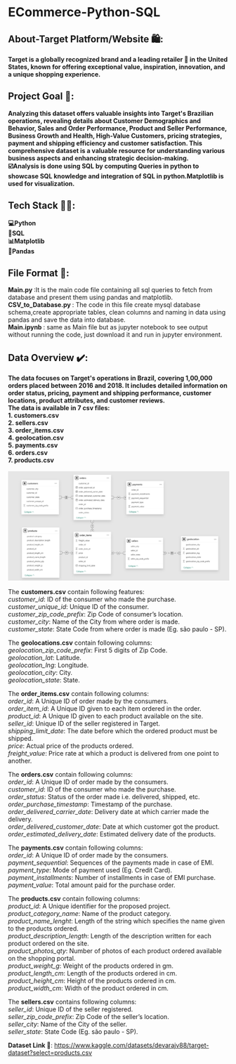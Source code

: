 # ECommerce-Python-SQL

<h2>About-Target Platform/Website 🛍️: </h2>
<b>Target is a globally recognized brand and a leading retailer 🛒 in the United States, known for offering exceptional value, inspiration, innovation, and a unique shopping experience.</b>
<h2>Project Goal 🎯: </h2> 
<b>Analyzing this dataset offers valuable insights into Target's Brazilian operations, revealing details about Customer Demographics and Behavior, Sales and Order Performance, Product and Seller Performance, Business Growth and Health, High-Value Customers, pricing strategies, payment and shipping efficiency and customer satisfaction. This comprehensive dataset is a valuable resource for understanding various business aspects and enhancing strategic decision-making.<br>
☑️Analysis is done using SQL by computing Queries in python to showcase SQL knowledge and integration of SQL in python.Matplotlib is used for visualization.</b>
<h2>Tech Stack 👩‍💻: </h2>
<b>
💻Python<br>
📂SQL<br>
📊Matplotlib<br>
🐼Pandas<br></b>

<h2>File Format 📁: </h2>
<b>Main.py </b>:It is the main code file containing all sql queries to fetch from database and present them using pandas and matplotlib.<br>
<b>CSV_to_Database.py </b>: The code in this file create mysql database schema,create appropriate tables, clean columns and naming in data using pandas and save the data into database.<br>
<b>Main.ipynb </b>: same as Main file but as jupyter notebook to see output without running the code, just download it and run in jupyter environment.<br>

<h2>Data Overview ✔️:</h2>
<b>The data focuses on Target's operations in Brazil, covering 1,00,000 orders placed between 2016 and 2018. It includes detailed information on order status, pricing, payment and shipping performance, customer locations, product attributes, and customer reviews.<br>
The data is available in 7 csv files:<br></b>
<b>1. customers.csv</b><br>
<b>2. sellers.csv</b><br>
<b>3. order_items.csv</b><br>
<b>4. geolocation.csv</b><br>
<b>5. payments.csv</b><br>
<b>6. orders.csv</b><br>
<b>7. products.csv</b><br>
<br>

<img alt="CSV_File_Structure" src="https://github.com/tanmay-changade/ECommerce-Python-SQL/blob/main/CSV%20File%20Structure.png"/>

The <b>customers.csv</b> contain following features:<br>
<i>customer_id</i>: ID of the consumer who made the purchase.<br>
<i>customer_unique_id</i>: Unique ID of the consumer.<br>
<i>customer_zip_code_prefix</i>: Zip Code of consumer’s location.<br>
<i>customer_city</i>: Name of the City from where order is made.<br>
<i>customer_state</i>: State Code from where order is made (Eg. são paulo - SP).<br>

The <b>geolocations.csv</b> contain following columns:<br>
<i>geolocation_zip_code_prefix</i>: First 5 digits of Zip Code.<br>
<i>geolocation_lat</i>: Latitude.<br>
<i>geolocation_lng</i>: Longitude.<br>
<i>geolocation_city</i>: City.<br>
<i>geolocation_state</i>: State.<br>

The <b>order_items.csv</b> contain following columns:<br>
<i>order_id</i>: A Unique ID of order made by the consumers.<br>
<i>order_item_id</i>: A Unique ID given to each item ordered in the order.<br>
<i>product_id</i>: A Unique ID given to each product available on the site.<br>
<i>seller_id</i>: Unique ID of the seller registered in Target.<br>
<i>shipping_limit_date</i>: The date before which the ordered product must be shipped.<br>
<i>price</i>: Actual price of the products ordered.<br>
<i>freight_value</i>: Price rate at which a product is delivered from one point to another.<br>

The <b>orders.csv</b> contain following columns:<br>
<i>order_id</i>: A Unique ID of order made by the consumers.<br>
<i>customer_id</i>: ID of the consumer who made the purchase.<br>
<i>order_status</i>: Status of the order made i.e. delivered, shipped, etc.<br>
<i>order_purchase_timestamp</i>: Timestamp of the purchase.<br>
<i>order_delivered_carrier_date</i>: Delivery date at which carrier made the delivery.<br>
<i>order_delivered_customer_date</i>: Date at which customer got the product.<br>
<i>order_estimated_delivery_date</i>: Estimated delivery date of the products.<br>

The <b>payments.csv</b> contain following columns:<br>
<i>order_id</i>: A Unique ID of order made by the consumers.<br>
<i>payment_sequential</i>: Sequences of the payments made in case of EMI.<br>
<i>payment_type</i>: Mode of payment used (Eg. Credit Card).<br>
<i>payment_installments</i>: Number of installments in case of EMI purchase.<br>
<i>payment_value</i>: Total amount paid for the purchase order.<br>

The <b>products.csv</b> contain following columns:<br>
<i>product_id</i>: A Unique identifier for the proposed project.<br>
<i>product_category_name</i>: Name of the product category.<br>
<i>product_name_lenght</i>: Length of the string which specifies the name given to the products ordered.<br>
<i>product_description_length</i>: Length of the description written for each product ordered on the site.<br>
<i>product_photos_qty</i>: Number of photos of each product ordered available on the shopping portal.<br>
<i>product_weight_g</i>: Weight of the products ordered in gm.<br>
<i>product_length_cm</i>: Length of the products ordered in cm.<br>
<i>product_height_cm</i>: Height of the products ordered in cm.<br>
<i>product_width_cm</i>: Width of the product ordered in cm.<br>

The <b>sellers.csv</b> contains following columns:<br>
<i>seller_id</i>: Unique ID of the seller registered.<br>
<i>seller_zip_code_prefix</i>: Zip Code of the seller’s location.<br>
<i>seller_city</i>: Name of the City of the seller.<br>
<i>seller_state</i>: State Code (Eg. são paulo - SP).<br>

<b>Dataset Link </b> 🔗: https://www.kaggle.com/datasets/devarajv88/target-dataset?select=products.csv

